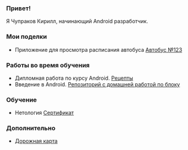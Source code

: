 ### Привет!
Я Чупраков Кирилл, начинающий Android разработчик.

### Мои поделки
* Приложение для просмотра расписания автобуса [Автобус №123](https://github.com/text-code/Bus.git)

### Работы во время обучения
* Дипломная работа по курсу Android. [Рецепты](https://github.com/text-code/Recipes.git)
* Введение в Android. [Репозиторий с домашней работой по блоку](https://github.com/text-code/Introduction-to-android.git)

### Обучение 
* Нетология [Сертификат](https://github.com/text-code/certificate/blob/master/certificate.pdf)

### Дополнительно
* [Дорожная карта](https://github.com/text-code/Roadmap.git)


<!--
**text-code/text-code** is a ✨ _special_ ✨ repository because its `README.md` (this file) appears on your GitHub profile.

Here are some ideas to get you started:

- 🔭 I’m currently working on ...
- 🌱 I’m currently learning ...
- 👯 I’m looking to collaborate on ...
- 🤔 I’m looking for help with ...
- 💬 Ask me about ...
- 📫 How to reach me: ...
- 😄 Pronouns: ...
- ⚡ Fun fact: ...
-->
